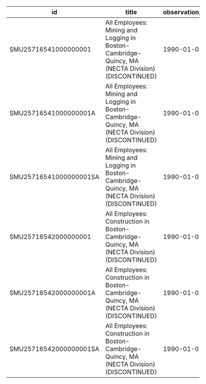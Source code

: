 | id                     | title                                                                                            | observation_start   | observation_end   |
|------------------------|--------------------------------------------------------------------------------------------------|---------------------|-------------------|
| SMU25716541000000001   | All Employees: Mining and Logging in Boston-Cambridge-Quincy, MA (NECTA Division) (DISCONTINUED) | 1990-01-01          | 2014-12-01        |
| SMU25716541000000001A  | All Employees: Mining and Logging in Boston-Cambridge-Quincy, MA (NECTA Division) (DISCONTINUED) | 1990-01-01          | 2013-01-01        |
| SMU25716541000000001SA | All Employees: Mining and Logging in Boston-Cambridge-Quincy, MA (NECTA Division) (DISCONTINUED) | 1990-01-01          | 2014-12-01        |
| SMU25716542000000001   | All Employees: Construction in Boston-Cambridge-Quincy, MA (NECTA Division) (DISCONTINUED)       | 1990-01-01          | 2014-12-01        |
| SMU25716542000000001A  | All Employees: Construction in Boston-Cambridge-Quincy, MA (NECTA Division) (DISCONTINUED)       | 1990-01-01          | 2013-01-01        |
| SMU25716542000000001SA | All Employees: Construction in Boston-Cambridge-Quincy, MA (NECTA Division) (DISCONTINUED)       | 1990-01-01          | 2014-12-01        |